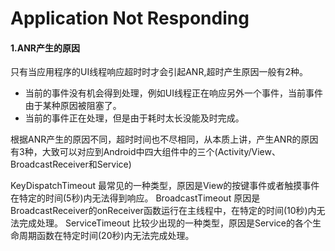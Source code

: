 # Application Not Responding

#### 1.ANR产生的原因
只有当应用程序的UI线程响应超时时才会引起ANR,超时产生原因一般有2种。
* 当前的事件没有机会得到处理，例如UI线程正在响应另外一个事件，当前事件由于某种原因被阻塞了。
* 当前的事件正在处理，但是由于耗时太长没能及时完成。

根据ANR产生的原因不同，超时时间也不尽相同，从本质上讲，产生ANR的原因有3种，大致可以对应到Android中四大组件中的三个(Activity/View、BroadcastReceiver和Service)

KeyDispatchTimeout 最常见的一种类型，原因是View的按键事件或者触摸事件在特定的时间(5秒)内无法得到响应。
BroadcastTimeout 原因是BroadcastReceiver的onReceiver函数运行在主线程中，在特定的时间(10秒)内无法完成处理。
ServiceTimeout
比较少出现的一种类型，原因是Service的各个生命周期函数在特定时间(20秒)内无法完成处理。
```


```
